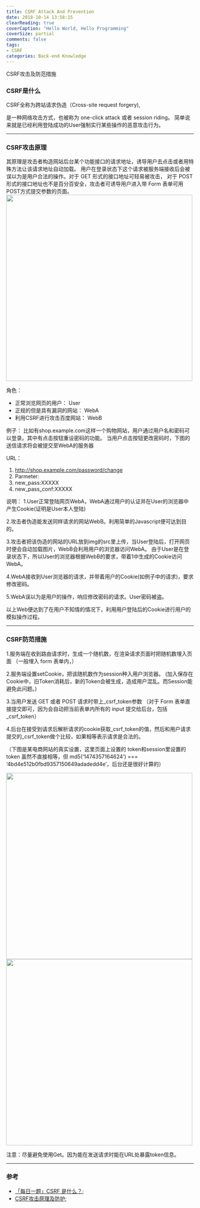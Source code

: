 ```yaml
---
title: CSRF Attack And Prevention
date: 2018-10-14 13:58:15
clearReading: true
coverCaption: "Hello World, Hello Programming"
coverSize: partial
comments: false
tags:
- CSRF
categories: Back-end Knowledge
---
```

CSRF攻击及防范措施
<!--more-->
### CSRF是什么
CSRF全称为跨站请求伪造（Cross-site request forgery),

是一种网络攻击方式，也被称为 one-click attack 或者 session riding。
简单说来就是已经利用登陆成功的User强制实行某些操作的恶意攻击行为。

***

### CSRF攻击原理
其原理是攻击者构造网站后台某个功能接口的请求地址，诱导用户去点击或者用特殊方法让该请求地址自动加载。
用户在登录状态下这个请求被服务端接收后会被误以为是用户合法的操作。对于 GET 形式的接口地址可轻易被攻击，
对于 POST 形式的接口地址也不是百分百安全，攻击者可诱导用户进入带 Form 表单可用POST方式提交参数的页面。
<img src="./1.png" style="width:500px">

角色：
- 正常浏览网页的用户： User
- 正规的但是具有漏洞的网站： WebA
- 利用CSRF进行攻击百度网站： WebB

例子：
比如有shop.example.com这样一个购物网站，用户通过用户名和密码可以登录。其中有点击按钮重设密码的功能。
当用户点击按钮更改密码时，下图的送信请求将会被提交至WebA的服务器

URL：
 1. http://shop.example.com/password/change
 2. Parmeter:
 3. new_pass:XXXXX
 4. new_pass_conf:XXXXX

说明：
1.User正常登陆网页WebA，WebA通过用户的认证并在User的浏览器中产生Cookie(证明是User本人登陆)

2.攻击者伪造能发送同样请求的网站WebB。利用简单的Javascript便可达到目的。

3.攻击者把该伪造的网站的URL放到img的src里上传，当User登陆后，打开网页时便会自动加载图片，WebB会利用用户的浏览器访问WebA。
由于User是在登录状态下，所以User的浏览器根据WebB的要求，带着1中生成的Cookie访问WebA。

4.WebA接收到User浏览器的请求，并带着用户的Cookie(如例子中的请求)，要求修改密码。

5.WebA误以为是用户的操作，响应修改密码的请求。User密码被盗。

以上Web便达到了在用户不知情的情况下，利用用户登陆后的Cookie进行用户的模拟操作过程。

***
### CSRF防范措施
1.服务端在收到路由请求时，生成一个随机数，在渲染请求页面时把随机数埋入页面
（一般埋入 form 表单内，）

2.服务端设置setCookie，把该随机数作为session种入用户浏览器。
(加入保存在Cookie中，旧Token消耗后，新的Token会被生成，造成用户混乱。而Session能避免此问题。)

3.当用户发送 GET 或者 POST 请求时带上_csrf_token参数
（对于 Form 表单直接提交即可，因为会自动把当前表单内所有的 input 提交给后台，包括_csrf_token）

4.后台在接受到请求后解析请求的cookie获取_csrf_token的值，然后和用户请求提交的_csrf_token做个比较，如果相等表示请求是合法的。

（下图是某电商网站的真实设置，这里页面上设置的 token和session里设置的token 虽然不直接相等，但 md5(‘1474357164624’) === ‘4bd4e512b0fbd9357150649adadedd4e’，后台还是很好计算的）

<img src="./2.png" style="width:500px">

<img src="./3.png" style="width:500px">

注意：尽量避免使用Get。因为能在发送请求时能在URL处暴露token信息。

***
### 参考
- [「每日一题」CSRF 是什么？](https://zhuanlan.zhihu.com/p/22521378);
- [CSRF攻击原理及防护](https://www.jianshu.com/p/00fa457f6d3e);



